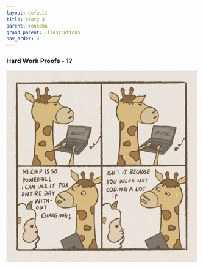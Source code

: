 ```yaml
---
layout: default
title: story 3
parent: Yonkoma
grand_parent: Illustrations
nav_order: 3
---
```


### Hard Work Proofs - 1?

[<img src="../../../assets/yonkoma/not_workhard_1.png" width="500"/>](../../../assets/yonkoma/not_workhard_1.png)